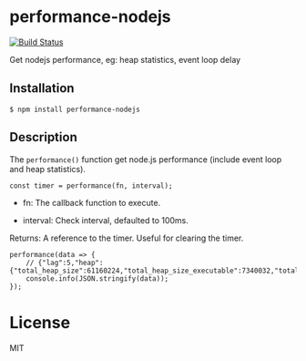 # performance-nodejs

[![Build Status](https://travis-ci.org/vicanso/performance-nodejs.svg?branch=master)](https://travis-ci.org/vicanso/performance-nodejs)

  Get nodejs performance, eg: heap statistics, event loop delay

## Installation

```
$ npm install performance-nodejs
```

## Description

  The `performance()` function get node.js performance (include event loop and heap statistics). 

```
const timer = performance(fn, interval);
```

* fn: The callback function to execute.

* interval: Check interval, defaulted to 100ms.

Returns: A reference to the timer. Useful for clearing the timer. 


```
performance(data => {
	// {"lag":5,"heap":{"total_heap_size":61160224,"total_heap_size_executable":7340032,"total_physical_size":61160224,"total_available_size":1477373760,"used_heap_size":32845320,"heap_size_limit":1535115264}}
	console.info(JSON.stringify(data));
});
```

# License

MIT
